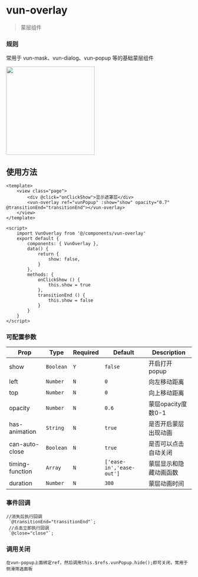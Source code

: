 # vun-overlay 

 > 蒙层组件
 
### 规则
常用于 vun-mask、vun-dialog、vun-popup 等的基础蒙层组件

<img src="/unpackage/gif/overlay.gif?raw=true" width="240"/>

## 使用方法

```vue
<template>
	<view class="page">
		<div @click="onClickShow">显示遮罩层</div>
		<vun-overlay ref="vunPopup" :show="show" opacity="0.7" @transitionEnd="transitionEnd"></vun-overlay>
	</view>
</template>

<script>
	import VunOverlay from '@/components/vun-overlay'
	export default {
		components: { VunOverlay },
		data() {
			return {
				show: false,
			}
		},
		methods: {
			onClickShow () {
				this.show = true
			},
			transitionEnd () {
				this.show = false
			}
		}
	}
</script>
```



### 可配置参数

| Prop | Type | Required | Default | Description |
|-------------|------------|--------|-----|-----|
| show | `Boolean` |`Y`|`false` | 开启打开popup  |
| left | `Number` | `N`|`0` | 向左移动距离|
| top | `Number` |`N`| `0` | 向上移动距离  |
| opacity | `Number` |`N`| `0.6` | 蒙层opacity度数0-1 |
| has-animation | `String` |`N`| `true` | 是否开启蒙层出现动画 |
| can-auto-close | `Boolean` |`N`| `true` | 是否可以点击自动关闭 |
| timing-function | `Array` |`N`| `['ease-in','ease-out']` | 蒙层显示和隐藏动画函数 |
| duration | `Number` |`N`| `300` | 蒙层动画时间 |

### 事件回调

```
//消失后执行回调
 `@transitionEnd="transitionEnd"`;
 //点击立即执行回调
 `@close="close"`;
```

### 调用关闭

```
在vun-popup上面绑定ref，然后调用this.$refs.vunPopup.hide();即可关闭，常用于侧滑筛选面板
```
